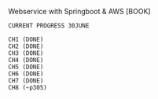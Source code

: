Webservice with Springboot & AWS [BOOK]

```
CURRENT PROGRESS 30JUNE

CH1 (DONE)
CH2 (DONE)
CH3 (DONE) 
CH4 (DONE) 
CH5 (DONE) 
CH6 (DONE)
CH7 (DONE) 
CH8 (~p305)